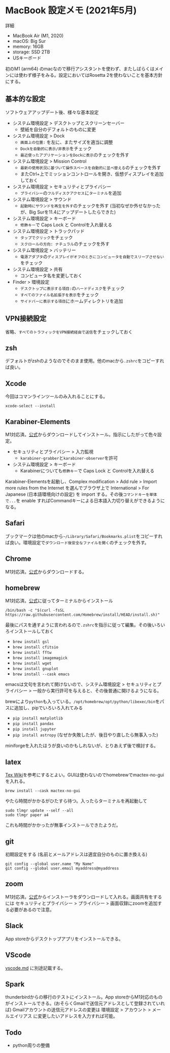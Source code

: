 # MacBook 設定メモ (2021年5月)

詳細

- MacBook Air (M1, 2020)
- macOS: Big Sur
- memory: 16GB
- storage: SSD 2TB
- USキーボード

初のM1 (arm64) のmacなので移行アシスタントを使わず、またしばらくはメインには使わず様子をみる。設定においてはRosetta 2を使わないことを基本方針にする。

## 基本的な設定

ソフトウェアアップデート後、様々な基本設定

- システム環境設定 > デスクトップとスクリーンセーバー 
    - 壁紙を自分のデフォルトのものに変更
- システム環境設定 > Dock 
    - `画面上の位置:` を左に、またサイズを適当に調整
    - `Dockを自動的に表示/非表示`をチェック
    - `最近使ったアプリケーションをDockに表示`のチェックを外す
- システム環境設定 > Mission Control
    - `最新の使用状況に基づいて操作スペースを自動的に並べ替える`のチェックを外す
    - またCtrl+上でミッションコントロールを開き、仮想ディスプレイを追加しておく
- システム環境設定 > セキュリティとプライバシー
    - `プライバシー`の`フルディスクアクセス`に`ターミナル`を追加
- システム環境設定 > サウンド 
    - `起動時にサウンドを再生を外す`のチェックを外す (当初なぜか外せなかったが、Big Surを11.4にアップデートしたらできた)
- システム環境設定 > キーボード 
    - `修飾キー`で Caps Lock と Controlを入れ替える
- システム環境設定 > トラックパッド
    - `タップでクリック`をチェック
    - `スクロールの方向: ナチュラル`のチェックを外す
- システム環境設定 > バッテリー
    -  `電源アダプタ`の`ディスプレイがオフのときにコンピュータを自動でスリープさせない`をチェック
- システム環境設定 > 共有
    - コンピュータ名を変更しておく
- Finder > 環境設定
    - `デスクトップに表示する項目:`の`ハードディスク`をチェック
    - `すべてのファイル名拡張子を表示`をチェック
    - `サイドバーに表示する項目`にホームディレクトリを追加

## VPN接続設定

省略、`すべてのトラフィックをVPN接続経由で送信`をチェックしておく

## zsh

デフォルトがzshのようなのでそのまま使用。他のmacから`.zshrc`をコピーすれば良い。

## Xcode

今回はコマンラインツールのみ入れることにする。
```
xcode-select --install
```

## Karabiner-Elements

M1対応済。[公式](https://karabiner-elements.pqrs.org)からダウンロードしてインストール。指示にしたがって色々設定。
- セキュリティとプライバシー > 入力監視
    - `karabiner-grabber`と`karabiner-observer`を許可
- システム環境設定 > キーボード 
    - Karabinerについても`修飾キー`で Caps Lock と Controlを入れ替える

Karabiner-Elementsを起動し、Complex modification > Add rule > Import more rules from the Internet を選んでブラウザ上で International > For Japanese (日本語環境向けの設定) を import する。その後`コマンドキーを単体で...`を enable すればCommandキーによる日本語入力切り替えができるようになる。

## Safari

ブックマークは他のmacから`~/Library/Safari/Bookmarks.plist`をコピーすれば良い。環境設定で`ダウンロード後安全なファイルを開く`のチェックを外す。

## Chrome

M1対応済。[公式](https://www.google.com/intl/ja_jp/chrome/)からダウンロードする。

## homebrew

M1対応済。[公式](https://brew.sh/index_ja)に従ってターミナルからインストール
```
/bin/bash -c "$(curl -fsSL https://raw.githubusercontent.com/Homebrew/install/HEAD/install.sh)"
```
最後にパスを通すように言われるので`.zshrc`を指示に従って編集。その後いろいろインストールしておく
- `brew install gsl`
- `brew install cfitsio`
- `brew install fftw`
- `brew install imagemagick`
- `brew install wget`
- `brew install gnuplot`
- `brew install --cask emacs`

emacsは文句を言われて開けないので、システム環境設定 > セキュリティとプライバシー > 一般から実行許可を与えると、その後普通に開けるようになる。

brewにより`python`も入っている。`/opt/homebrew/opt/python/libexec/bin`をパスに追加し、pipでいろいろ入れてみる
- `pip install matplotlib`
- `pip install pandas`  
- `pip install jupyter`
- `pip install astropy` (なぜか失敗したが、後日やり直したら無事入った)

miniforgeを入れたほうが良いのかもしれないが、とりあえず後で検討する。

## latex

[Tex Wiki](https://texwiki.texjp.org/?TeX%20Live%2FMac)を参考にするとよい。GUIは使わないのでhomebrewでmactex-no-guiを入れる。
```
brew install --cask mactex-no-gui
```
やたら時間がかかるがひたすら待つ。入ったらターミナルを再起動して
```
sudo tlmgr update --self --all
sudo tlmgr paper a4
```
これも時間がかかったが無事インストールできたようだ。

## git

初期設定をする (名前とメールアドレスは適宜自分のものに置き換える)
```
git config --global user.name "My Name"
git config --global user.email myaddress@myaddress
```

## zoom

M1対応済。[公式](https://zoom.us/jp-jp/meetings.html)からインストーラをダウンロードして入れる。画面共有をするには セキュリティとプライバシー > プライバシー > 画面収録にzoomを追加する必要があるので注意。

## Slack

App storeからデスクトップアプリをインストールできる。

## VScode

[vscode.md](/vscode.md) に別途記載する。

## Spark

thunderbirdからの移行のテストにインストール。App storeからM1対応のものがインストールできる。(おそらくGmailで送信元アドレスとして登録されていれば) Gmailアカウントの送信元アドレスの変更は 環境設定 > アカウント > メールエイリアス に変更したいアドレスを入力すれば可能。

## Todo

- python周りの整備
